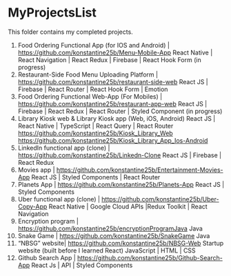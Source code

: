 # MyProjectsList
This folder contains my completed projects.
1.	Food Ordering Functional App (for IOS and Android) | https://github.com/konstantine25b/Menu-Mobile-App
React Native | React Navigation | React Redux | Firebase | React Hook Form (in progress)
2.	Restaurant-Side Food Menu Uploading Platform | 
https://github.com/konstantine25b/restaurant-side-web
React JS | Firebase | React Router | React Hook Form | Emotion
3.	Food Ordering Functional Web-App (For Mobiles) | https://github.com/konstantine25b/restaurant-app-web
React JS | Firebase | React Redux | React Router | Styled Component (in progress)
4. Library Kiosk web & Library Kiosk app (Web, iOS, Android)
React JS | React Native | TypeScript | React Query | React Router
https://github.com/konstantine25b/Kiosk_Library_Web
https://github.com/konstantine25b/Kiosk_Library_App_Ios-Android
5.	LinkedIn functional app (clone) |  https://github.com/konstantine25b/Linkedn-Clone
React JS | Firebase | React Redux
6.	Movies app | https://github.com/konstantine25b/Entertainment-Movies-App
React JS | Styled Components | React Router 
7.	Planets App | https://github.com/konstantine25b/Planets-App
React JS | Styled Components
8.	Uber functional app (clone) | https://github.com/konstantine25b/Uber-Copy-App
React Native | Google Cloud APIs |Redux Toolkit | React Navigation
9.	Encryption program | https://github.com/konstantine25b/encryptionProgramJava
Java
10.	Snake Game | https://github.com/konstantine25b/SnakeGame
Java
11.	“NBSG” website| https://github.com/konstantine25b/NBSG-Web
Startup website (built before I learned React)
JavaScript | HTML | CSS 
12.	Github Search App | https://github.com/konstantine25b/Github-Search-App
React Js | API | Styled Components


